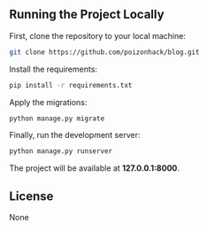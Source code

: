 
## Running the Project Locally

First, clone the repository to your local machine:

```bash
git clone https://github.com/poizonhack/blog.git
```

Install the requirements:

```bash
pip install -r requirements.txt
```

Apply the migrations:

```bash
python manage.py migrate
```

Finally, run the development server:

```bash
python manage.py runserver
```

The project will be available at **127.0.0.1:8000**.


## License

None
